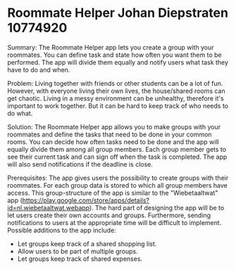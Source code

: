 # Roommate Helper          Johan Diepstraten          10774920

Summary:
The Roommate Helper app lets you create a group with your roommates. You can define task and state how often you want them to be performed. The app will divide them equally and notify users what task they have to do and when. 

Problem: 
Living together with friends or other students can be a lot of fun. 
However, with everyone living their own lives, the house/shared rooms can get chaotic.
Living in a messy environment can be unhealthy, therefore it's important to work together.
But it can be hard to keep track of who needs to do what.

Solution:
The Roommate Helper app allows you to make groups with your roommates and define the tasks that need to be done in your common rooms. 
You can decide how often tasks need to be done and the app will equally divide them among all group members.
Each group member gets to see their current task and can sign off when the task is completed.
The app will also send notifications if the deadline is close.

Prerequisites:
The app gives users the possibility to create groups with their roommates. For each group data is stored to which all group members have access. This group-structure of the app is similar to the "Wiebetaaltwat" app (https://play.google.com/store/apps/details?id=nl.wiebetaaltwat.webapp). The hard part of designing the app will be to let users create their own accounts and groups. Furthermore, sending notifications to users at the appropriate time will be difficult to implement. 
Possible additions to the app include:
- Let groups keep track of a shared shopping list.
- Allow users to be part of multiple groups.
- Let groups keep track of shared expenses. 
